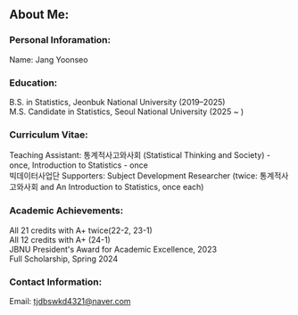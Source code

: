 ## About Me:

### **Personal Inforamation**:
Name: Jang Yoonseo

### **Education**:
B.S. in Statistics, Jeonbuk National University (2019–2025)\
M.S. Candidate in Statistics, Seoul National University (2025 ~ )

### **Curriculum Vitae**:
Teaching Assistant: 통계적사고와사회 (Statistical Thinking and Society) - once, Introduction to Statistics - once\
빅데이터사업단 Supporters: Subject Development Researcher (twice: 통계적사고와사회 and An Introduction to Statistics, once each)

### **Academic Achievements**:
All 21 credits with A+ twice(22-2, 23-1)\
All 12 credits with A+ (24-1)\
JBNU President's Award for Academic Excellence, 2023\
Full Scholarship, Spring 2024

### **Contact Information**:
Email: tjdbswkd4321@naver.com
